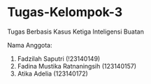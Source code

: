 # Tugas-Kelompok-3
Tugas Berbasis Kasus Ketiga Inteligensi Buatan

Nama Anggota:
1. Fadzilah Saputri (!23140149)
2. Fadina Mustika Ratnaningsih (123140157)
3. Atika Adelia (123140172)

